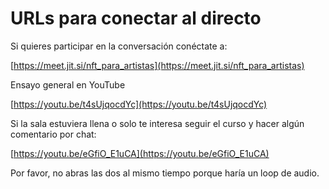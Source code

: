 # URLs para conectar al directo

Si quieres participar en la conversación conéctate a:

[https://meet.jit.si/nft_para_artistas](https://meet.jit.si/nft_para_artistas)



Ensayo general en YouTube 

[https://youtu.be/t4sUjqocdYc](https://youtu.be/t4sUjqocdYc)


Si la sala estuviera llena o solo te interesa seguir el curso y hacer algún comentario por chat:

[https://youtu.be/eGfiO_E1uCA](https://youtu.be/eGfiO_E1uCA)


Por favor, no abras las dos al mismo tiempo porque haría un loop de audio.